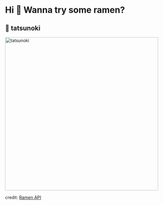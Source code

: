 
  <h1>Hi 👋 Wanna try some ramen?</h1>

  ## 🍜 tatsunoki

  <img src=https://ramen-api.dev/images/tatsunoki/tatsunoki-001.jpg alt="tatsunoki" width="500" height="auto"/>

  credit: [Ramen API](https://github.com/yusukebe/ramen-api)
  